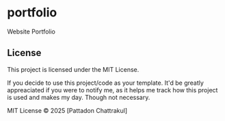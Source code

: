 # portfolio
Website Portfolio


## License

This project is licensed under the MIT License.

If you decide to use this project/code as your template. It'd be greatly appreaciated if you were to notify me, as it helps me track how this project is used and makes my day.
Though not necessary.

MIT License © 2025 [Pattadon Chattrakul]
